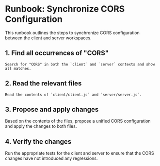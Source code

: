 # Runbook: Synchronize CORS Configuration

This runbook outlines the steps to synchronize CORS configuration between the client and server workspaces.

## 1. Find all occurrences of "CORS"

```
Search for "CORS" in both the `client` and `server` contexts and show all matches.
```

## 2. Read the relevant files

```
Read the contents of `client/client.js` and `server/server.js`.
```

## 3. Propose and apply changes

Based on the contents of the files, propose a unified CORS configuration and apply the changes to both files.

## 4. Verify the changes

Run the appropriate tests for the client and server to ensure that the CORS changes have not introduced any regressions.

